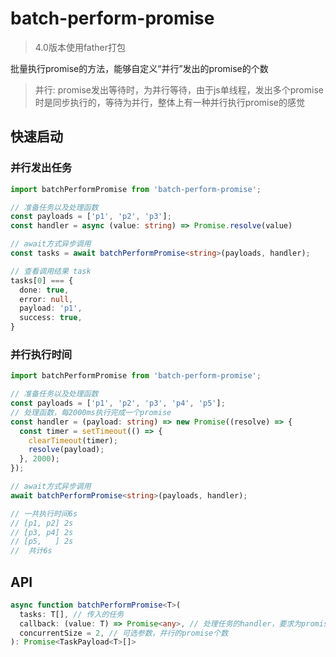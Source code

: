 # batch-perform-promise

> 4.0版本使用father打包

批量执行promise的方法，能够自定义“并行”发出的promise的个数

> 并行: promise发出等待时，为并行等待，由于js单线程，发出多个promise时是同步执行的，等待为并行，整体上有一种并行执行promise的感觉


## 快速启动

### 并行发出任务

```ts
import batchPerformPromise from 'batch-perform-promise';

// 准备任务以及处理函数
const payloads = ['p1', 'p2', 'p3'];
const handler = async (value: string) => Promise.resolve(value)

// await方式异步调用
const tasks = await batchPerformPromise<string>(payloads, handler);

// 查看调用结果 task
tasks[0] === {
  done: true,
  error: null,
  payload: 'p1',
  success: true,
}
```

### 并行执行时间

```ts
import batchPerformPromise from 'batch-perform-promise';

// 准备任务以及处理函数
const payloads = ['p1', 'p2', 'p3', 'p4', 'p5'];
// 处理函数，每2000ms执行完成一个promise
const handler = (payload: string) => new Promise((resolve) => {
  const timer = setTimeout(() => {
    clearTimeout(timer);
    resolve(payload);
  }, 2000);
});

// await方式异步调用
await batchPerformPromise<string>(payloads, handler);

// 一共执行时间6s
// [p1, p2] 2s
// [p3, p4] 2s
// [p5,   ] 2s
//  共计6s
```

## API

```ts
async function batchPerformPromise<T>(
  tasks: T[], // 传入的任务
  callback: (value: T) => Promise<any>, // 处理任务的handler，要求为promise调用
  concurrentSize = 2, // 可选参数，并行的promise个数
): Promise<TaskPayload<T>[]>
```
